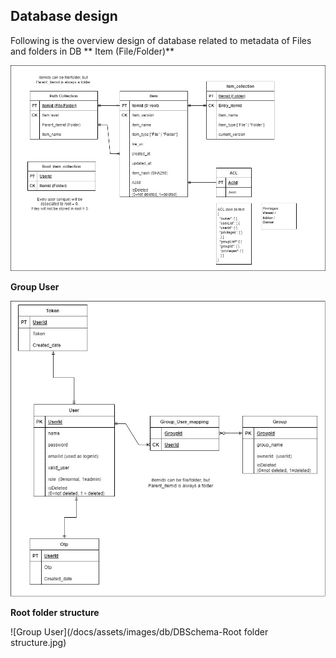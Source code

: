 ## Database design
Following is the overview design of database related to metadata of Files and folders in DB
** Item (File/Folder)**

![Item](/docs/assets/images/db/DBSchema-Item.jpg)

**Group User**

![Group User](/docs/assets/images/db/DBSchema-group-user.jpg)

**Root folder structure**

![Group User](/docs/assets/images/db/DBSchema-Root folder structure.jpg)
